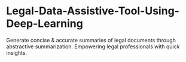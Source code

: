 # Legal-Data-Assistive-Tool-Using-Deep-Learning
Generate concise &amp; accurate summaries of legal documents through abstractive summarization. Empowering legal professionals with quick insights.
